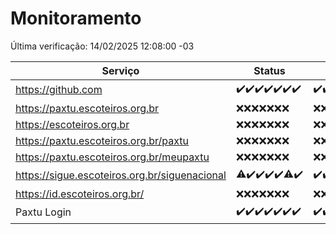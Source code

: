 # Monitoramento

Última verificação: 14/02/2025 12:08:00 -03

|Serviço|Status|Últimas 24h|
|---|---|---|
|https://github.com|<span title="2025-02-07: OK=23">✔️</span><span title="2025-02-08: OK=23">✔️</span><span title="2025-02-09: OK=23">✔️</span><span title="2025-02-10: OK=23">✔️</span><span title="2025-02-11: OK=23">✔️</span><span title="2025-02-12: OK=23">✔️</span><span title="2025-02-13: OK=14">✔️</span>|<span title="13/02/2025 12:09:00 -03 : 200">✔️</span><span title="13/02/2025 13:10:00 -03 : 200">✔️</span><span title="13/02/2025 14:06:00 -03 : 200">✔️</span><span title="13/02/2025 15:11:00 -03 : 200">✔️</span><span title="13/02/2025 16:06:00 -03 : 200">✔️</span><span title="13/02/2025 17:09:00 -03 : 200">✔️</span><span title="13/02/2025 18:07:00 -03 : 200">✔️</span><span title="13/02/2025 19:07:00 -03 : 200">✔️</span><span title="13/02/2025 20:08:00 -03 : 200">✔️</span><span title="13/02/2025 21:40:00 -03 : 200">✔️</span><span title="13/02/2025 23:09:00 -03 : 200">✔️</span><span title="14/02/2025 00:12:00 -03 : 200">✔️</span><span title="14/02/2025 01:10:00 -03 : 200">✔️</span><span title="14/02/2025 02:08:00 -03 : 200">✔️</span><span title="14/02/2025 03:11:00 -03 : 200">✔️</span><span title="14/02/2025 04:08:00 -03 : 200">✔️</span><span title="14/02/2025 05:11:00 -03 : 200">✔️</span><span title="14/02/2025 06:08:00 -03 : 200">✔️</span><span title="14/02/2025 07:08:00 -03 : 200">✔️</span><span title="14/02/2025 08:06:00 -03 : 200">✔️</span><span title="14/02/2025 09:14:00 -03 : 200">✔️</span><span title="14/02/2025 10:16:00 -03 : 200">✔️</span><span title="14/02/2025 11:07:00 -03 : 200">✔️</span><span title="14/02/2025 12:08:00 -03 : 200">✔️</span>|
|https://paxtu.escoteiros.org.br|<span title="2025-02-07: Falhas=23">❌</span><span title="2025-02-08: Falhas=23">❌</span><span title="2025-02-09: Falhas=23">❌</span><span title="2025-02-10: Falhas=23">❌</span><span title="2025-02-11: Falhas=23">❌</span><span title="2025-02-12: Falhas=23">❌</span><span title="2025-02-13: Falhas=14">❌</span>|<span title="13/02/2025 12:09:00 -03 : 403">❌</span><span title="13/02/2025 13:10:00 -03 : 403">❌</span><span title="13/02/2025 14:06:00 -03 : 403">❌</span><span title="13/02/2025 15:11:00 -03 : 403">❌</span><span title="13/02/2025 16:06:00 -03 : 403">❌</span><span title="13/02/2025 17:09:00 -03 : 403">❌</span><span title="13/02/2025 18:07:00 -03 : 403">❌</span><span title="13/02/2025 19:07:00 -03 : 403">❌</span><span title="13/02/2025 20:08:00 -03 : 403">❌</span><span title="13/02/2025 21:40:00 -03 : 403">❌</span><span title="13/02/2025 23:09:00 -03 : 403">❌</span><span title="14/02/2025 00:12:00 -03 : 403">❌</span><span title="14/02/2025 01:10:00 -03 : 403">❌</span><span title="14/02/2025 02:08:00 -03 : 403">❌</span><span title="14/02/2025 03:11:00 -03 : 403">❌</span><span title="14/02/2025 04:08:00 -03 : 403">❌</span><span title="14/02/2025 05:11:00 -03 : 403">❌</span><span title="14/02/2025 06:08:00 -03 : 403">❌</span><span title="14/02/2025 07:08:00 -03 : 403">❌</span><span title="14/02/2025 08:06:00 -03 : 403">❌</span><span title="14/02/2025 09:14:00 -03 : 403">❌</span><span title="14/02/2025 10:16:00 -03 : 403">❌</span><span title="14/02/2025 11:07:00 -03 : 403">❌</span><span title="14/02/2025 12:08:00 -03 : 403">❌</span>|
|https://escoteiros.org.br|<span title="2025-02-07: Falhas=23">❌</span><span title="2025-02-08: Falhas=23">❌</span><span title="2025-02-09: Falhas=23">❌</span><span title="2025-02-10: Falhas=23">❌</span><span title="2025-02-11: Falhas=23">❌</span><span title="2025-02-12: Falhas=23">❌</span><span title="2025-02-13: Falhas=14">❌</span>|<span title="13/02/2025 12:09:00 -03 : 403">❌</span><span title="13/02/2025 13:10:00 -03 : 403">❌</span><span title="13/02/2025 14:06:00 -03 : 403">❌</span><span title="13/02/2025 15:11:00 -03 : 403">❌</span><span title="13/02/2025 16:06:00 -03 : 403">❌</span><span title="13/02/2025 17:09:00 -03 : 403">❌</span><span title="13/02/2025 18:07:00 -03 : 403">❌</span><span title="13/02/2025 19:07:00 -03 : 403">❌</span><span title="13/02/2025 20:08:00 -03 : 403">❌</span><span title="13/02/2025 21:40:00 -03 : 403">❌</span><span title="13/02/2025 23:09:00 -03 : 403">❌</span><span title="14/02/2025 00:12:00 -03 : 403">❌</span><span title="14/02/2025 01:10:00 -03 : 403">❌</span><span title="14/02/2025 02:08:00 -03 : 403">❌</span><span title="14/02/2025 03:11:00 -03 : 403">❌</span><span title="14/02/2025 04:08:00 -03 : 403">❌</span><span title="14/02/2025 05:11:00 -03 : 403">❌</span><span title="14/02/2025 06:08:00 -03 : 403">❌</span><span title="14/02/2025 07:08:00 -03 : 403">❌</span><span title="14/02/2025 08:06:00 -03 : 403">❌</span><span title="14/02/2025 09:14:00 -03 : 403">❌</span><span title="14/02/2025 10:16:00 -03 : 403">❌</span><span title="14/02/2025 11:07:00 -03 : 403">❌</span><span title="14/02/2025 12:08:00 -03 : 403">❌</span>|
|https://paxtu.escoteiros.org.br/paxtu|<span title="2025-02-07: Falhas=23">❌</span><span title="2025-02-08: Falhas=23">❌</span><span title="2025-02-09: Falhas=23">❌</span><span title="2025-02-10: Falhas=23">❌</span><span title="2025-02-11: Falhas=23">❌</span><span title="2025-02-12: Falhas=23">❌</span><span title="2025-02-13: Falhas=14">❌</span>|<span title="13/02/2025 12:09:00 -03 : 403">❌</span><span title="13/02/2025 13:10:00 -03 : 403">❌</span><span title="13/02/2025 14:06:00 -03 : 403">❌</span><span title="13/02/2025 15:11:00 -03 : 403">❌</span><span title="13/02/2025 16:06:00 -03 : 403">❌</span><span title="13/02/2025 17:09:00 -03 : 403">❌</span><span title="13/02/2025 18:07:00 -03 : 403">❌</span><span title="13/02/2025 19:07:00 -03 : 403">❌</span><span title="13/02/2025 20:08:00 -03 : 403">❌</span><span title="13/02/2025 21:40:00 -03 : 403">❌</span><span title="13/02/2025 23:09:00 -03 : 403">❌</span><span title="14/02/2025 00:12:00 -03 : 403">❌</span><span title="14/02/2025 01:10:00 -03 : 403">❌</span><span title="14/02/2025 02:08:00 -03 : 403">❌</span><span title="14/02/2025 03:11:00 -03 : 403">❌</span><span title="14/02/2025 04:08:00 -03 : 403">❌</span><span title="14/02/2025 05:11:00 -03 : 403">❌</span><span title="14/02/2025 06:08:00 -03 : 403">❌</span><span title="14/02/2025 07:08:00 -03 : 403">❌</span><span title="14/02/2025 08:06:00 -03 : 403">❌</span><span title="14/02/2025 09:14:00 -03 : 403">❌</span><span title="14/02/2025 10:16:00 -03 : 403">❌</span><span title="14/02/2025 11:07:00 -03 : 403">❌</span><span title="14/02/2025 12:08:00 -03 : 403">❌</span>|
|https://paxtu.escoteiros.org.br/meupaxtu|<span title="2025-02-07: Falhas=23">❌</span><span title="2025-02-08: Falhas=23">❌</span><span title="2025-02-09: Falhas=23">❌</span><span title="2025-02-10: Falhas=23">❌</span><span title="2025-02-11: Falhas=23">❌</span><span title="2025-02-12: Falhas=23">❌</span><span title="2025-02-13: Falhas=14">❌</span>|<span title="13/02/2025 12:09:00 -03 : 403">❌</span><span title="13/02/2025 13:10:00 -03 : 403">❌</span><span title="13/02/2025 14:06:00 -03 : 403">❌</span><span title="13/02/2025 15:11:00 -03 : 403">❌</span><span title="13/02/2025 16:06:00 -03 : 403">❌</span><span title="13/02/2025 17:09:00 -03 : 403">❌</span><span title="13/02/2025 18:07:00 -03 : 403">❌</span><span title="13/02/2025 19:07:00 -03 : 403">❌</span><span title="13/02/2025 20:08:00 -03 : 403">❌</span><span title="13/02/2025 21:40:00 -03 : 403">❌</span><span title="13/02/2025 23:09:00 -03 : 403">❌</span><span title="14/02/2025 00:12:00 -03 : 403">❌</span><span title="14/02/2025 01:10:00 -03 : 403">❌</span><span title="14/02/2025 02:08:00 -03 : 403">❌</span><span title="14/02/2025 03:11:00 -03 : 403">❌</span><span title="14/02/2025 04:08:00 -03 : 403">❌</span><span title="14/02/2025 05:11:00 -03 : 403">❌</span><span title="14/02/2025 06:08:00 -03 : 403">❌</span><span title="14/02/2025 07:08:00 -03 : 403">❌</span><span title="14/02/2025 08:06:00 -03 : 403">❌</span><span title="14/02/2025 09:14:00 -03 : 403">❌</span><span title="14/02/2025 10:16:00 -03 : 403">❌</span><span title="14/02/2025 11:07:00 -03 : 403">❌</span><span title="14/02/2025 12:08:00 -03 : 403">❌</span>|
|https://sigue.escoteiros.org.br/siguenacional|<span title="2025-02-07: OK=22, Falhas=1">⚠️</span><span title="2025-02-08: OK=23">✔️</span><span title="2025-02-09: OK=23">✔️</span><span title="2025-02-10: OK=23">✔️</span><span title="2025-02-11: OK=23">✔️</span><span title="2025-02-12: OK=22, Falhas=1">⚠️</span><span title="2025-02-13: OK=14">✔️</span>|<span title="13/02/2025 12:09:00 -03 : 200">✔️</span><span title="13/02/2025 13:10:00 -03 : 200">✔️</span><span title="13/02/2025 14:06:00 -03 : 200">✔️</span><span title="13/02/2025 15:11:00 -03 : 200">✔️</span><span title="13/02/2025 16:06:00 -03 : 200">✔️</span><span title="13/02/2025 17:09:00 -03 : 200">✔️</span><span title="13/02/2025 18:07:00 -03 : 200">✔️</span><span title="13/02/2025 19:07:00 -03 : 200">✔️</span><span title="13/02/2025 20:08:00 -03 : 200">✔️</span><span title="13/02/2025 21:40:00 -03 : 200">✔️</span><span title="13/02/2025 23:09:00 -03 : 200">✔️</span><span title="14/02/2025 00:12:00 -03 : 200">✔️</span><span title="14/02/2025 01:10:00 -03 : 200">✔️</span><span title="14/02/2025 02:08:00 -03 : 200">✔️</span><span title="14/02/2025 03:11:00 -03 : 200">✔️</span><span title="14/02/2025 04:08:00 -03 : 200">✔️</span><span title="14/02/2025 05:11:00 -03 : 200">✔️</span><span title="14/02/2025 06:08:00 -03 : 200">✔️</span><span title="14/02/2025 07:08:00 -03 : 200">✔️</span><span title="14/02/2025 08:06:00 -03 : 200">✔️</span><span title="14/02/2025 09:14:00 -03 : 200">✔️</span><span title="14/02/2025 10:16:00 -03 : 200">✔️</span><span title="14/02/2025 11:07:00 -03 : 200">✔️</span><span title="14/02/2025 12:08:00 -03 : 200">✔️</span>|
|https://id.escoteiros.org.br/|<span title="2025-02-07: Falhas=23">❌</span><span title="2025-02-08: Falhas=23">❌</span><span title="2025-02-09: Falhas=23">❌</span><span title="2025-02-10: Falhas=23">❌</span><span title="2025-02-11: Falhas=23">❌</span><span title="2025-02-12: Falhas=23">❌</span><span title="2025-02-13: Falhas=14">❌</span>|<span title="13/02/2025 12:09:00 -03 : 403">❌</span><span title="13/02/2025 13:10:00 -03 : 403">❌</span><span title="13/02/2025 14:06:00 -03 : 403">❌</span><span title="13/02/2025 15:11:00 -03 : 403">❌</span><span title="13/02/2025 16:06:00 -03 : 403">❌</span><span title="13/02/2025 17:09:00 -03 : 403">❌</span><span title="13/02/2025 18:07:00 -03 : 403">❌</span><span title="13/02/2025 19:07:00 -03 : 403">❌</span><span title="13/02/2025 20:08:00 -03 : 403">❌</span><span title="13/02/2025 21:40:00 -03 : 403">❌</span><span title="13/02/2025 23:09:00 -03 : 403">❌</span><span title="14/02/2025 00:12:00 -03 : 403">❌</span><span title="14/02/2025 01:10:00 -03 : 403">❌</span><span title="14/02/2025 02:08:00 -03 : 403">❌</span><span title="14/02/2025 03:11:00 -03 : 403">❌</span><span title="14/02/2025 04:08:00 -03 : 403">❌</span><span title="14/02/2025 05:11:00 -03 : 403">❌</span><span title="14/02/2025 06:08:00 -03 : 403">❌</span><span title="14/02/2025 07:08:00 -03 : 403">❌</span><span title="14/02/2025 08:06:00 -03 : 403">❌</span><span title="14/02/2025 09:14:00 -03 : 403">❌</span><span title="14/02/2025 10:16:00 -03 : 403">❌</span><span title="14/02/2025 11:07:00 -03 : 403">❌</span><span title="14/02/2025 12:08:00 -03 : 403">❌</span>|
|Paxtu Login|<span title="2025-02-07: OK=23">✔️</span><span title="2025-02-08: OK=23">✔️</span><span title="2025-02-09: OK=23">✔️</span><span title="2025-02-10: OK=23">✔️</span><span title="2025-02-11: OK=23">✔️</span><span title="2025-02-12: OK=23">✔️</span><span title="2025-02-13: OK=14">✔️</span>|<span title="13/02/2025 12:09:00 -03 : 200">✔️</span><span title="13/02/2025 13:10:00 -03 : 200">✔️</span><span title="13/02/2025 14:06:00 -03 : 200">✔️</span><span title="13/02/2025 15:11:00 -03 : 200">✔️</span><span title="13/02/2025 16:06:00 -03 : 200">✔️</span><span title="13/02/2025 17:09:00 -03 : 200">✔️</span><span title="13/02/2025 18:07:00 -03 : 200">✔️</span><span title="13/02/2025 19:07:00 -03 : 200">✔️</span><span title="13/02/2025 20:08:00 -03 : 200">✔️</span><span title="13/02/2025 21:40:00 -03 : 200">✔️</span><span title="13/02/2025 23:09:00 -03 : 200">✔️</span><span title="14/02/2025 00:12:00 -03 : 200">✔️</span><span title="14/02/2025 01:10:00 -03 : 200">✔️</span><span title="14/02/2025 02:08:00 -03 : 200">✔️</span><span title="14/02/2025 03:11:00 -03 : 200">✔️</span><span title="14/02/2025 04:08:00 -03 : 200">✔️</span><span title="14/02/2025 05:11:00 -03 : 200">✔️</span><span title="14/02/2025 06:08:00 -03 : 200">✔️</span><span title="14/02/2025 07:08:00 -03 : 200">✔️</span><span title="14/02/2025 08:06:00 -03 : 200">✔️</span><span title="14/02/2025 09:14:00 -03 : 200">✔️</span><span title="14/02/2025 10:16:00 -03 : 200">✔️</span><span title="14/02/2025 11:07:00 -03 : 200">✔️</span><span title="14/02/2025 12:08:00 -03 : 200">✔️</span>|
